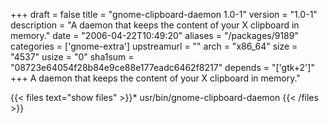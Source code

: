 +++
draft = false
title = "gnome-clipboard-daemon 1.0-1"
version = "1.0-1"
description = "A daemon that keeps the content of your X clipboard in memory."
date = "2006-04-22T10:49:20"
aliases = "/packages/9189"
categories = ['gnome-extra']
upstreamurl = ""
arch = "x86_64"
size = "4537"
usize = "0"
sha1sum = "08723e64054f28b84e9ce88e177eadc6462f8217"
depends = "['gtk+2']"
+++
A daemon that keeps the content of your X clipboard in memory."

{{< files text="show files" >}}* usr/bin/gnome-clipboard-daemon
{{< /files >}}